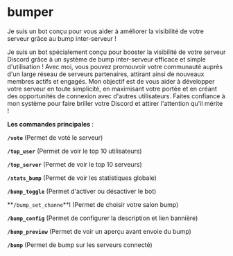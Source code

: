 # bumper
Je suis un bot conçu pour vous aider à améliorer la visibilité de votre serveur grâce au bump inter-serveur !

Je suis un bot spécialement conçu pour booster la visibilité de votre serveur Discord grâce à un système de bump inter-serveur efficace et simple d'utilisation ! Avec moi, vous pouvez promouvoir votre communauté auprès d'un large réseau de serveurs partenaires, attirant ainsi de nouveaux membres actifs et engagés. Mon objectif est de vous aider à développer votre serveur en toute simplicité, en maximisant votre portée et en créant des opportunités de connexion avec d'autres utilisateurs. Faites confiance à mon système pour faire briller votre Discord et attirer l'attention qu'il mérite !

**Les commandes principales** :

**`/vote`** (Permet de voté le serveur)

**`/top_user`** (Permet de voir le top 10 utilisateurs)

**`/top_server`** (Permet de voir le top 10 serveurs)

**`/stats_bump`** (Permet de voir les statistiques globale)

**`/bump_toggle`** (Permet d'activer ou désactiver le bot)

**`/bump_set_channe`**l (Permet de choisir votre salon bump)

**`/bump_config`** (Permet de configurer la description et lien bannière)

**`/bump_preview`** (Permet de voir un aperçu avant envoie du bump)

**`/bump`** (Permet de bump sur les serveurs connecté)
